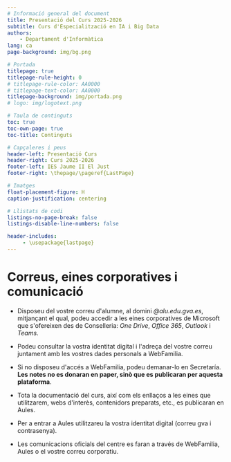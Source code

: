 ```yaml
---
# Informació general del document
title: Presentació del Curs 2025-2026
subtitle: Curs d'Especialització en IA i Big Data
authors: 
    - Departament d'Informàtica
lang: ca
page-background: img/bg.png

# Portada
titlepage: true
titlepage-rule-height: 0
# titlepage-rule-color: AA0000
# titlepage-text-color: AA0000
titlepage-background: img/portada.png
# logo: img/logotext.png

# Taula de continguts
toc: true
toc-own-page: true
toc-title: Continguts

# Capçaleres i peus
header-left: Presentació Curs
header-right: Curs 2025-2026
footer-left: IES Jaume II El Just
footer-right: \thepage/\pageref{LastPage}

# Imatges
float-placement-figure: H
caption-justification: centering

# Llistats de codi
listings-no-page-break: false
listings-disable-line-numbers: false

header-includes:
     - \usepackage{lastpage}
---
```


# Correus, eines corporatives i comunicació

* Disposeu del vostre correu d'alumne, al domini *@alu.edu.gva.es*, mitjançant el qual, podeu accedir a les eines corporatives de Microsoft que s'ofereixen des de Conselleria: *One Drive*, *Office 365*, *Outlook* i *Teams*.

* Podeu consultar la vostra identitat digital i l'adreça del vostre correu juntament amb les vostres dades personals a WebFamilia.

* Si no disposeu d'accés a WebFamilia, podeu demanar-lo en Secretaría. **Les notes no es donaran en paper, sinò que es publicaran per aquesta plataforma**.

* Tota la documentació del curs, així com els enllaços a les eines que utilitzarem, webs d'interès, contenidors preparats, etc., es publicaran en Aules. 

* Per a entrar a Aules utilitzareu la vostra identitat digital (correu gva i contrasenya).

* Les comunicacions oficials del centre es faran a través de WebFamilia, Aules o el vostre correu corporatiu.
<!--
* A més, farem ús de l'eina Slack per a les comunicacions internes, dubtes, etc. Podeu fer clic [en aquest enllaç per incorporar-vos al grup](...).
 -->


